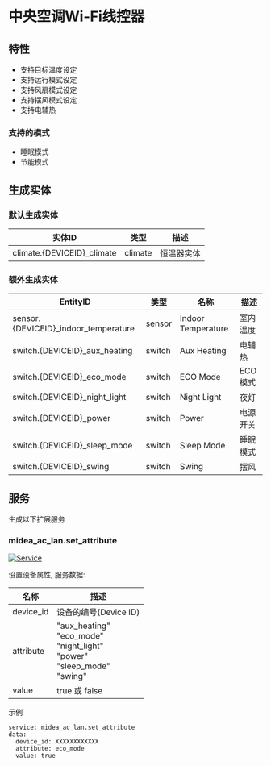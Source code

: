 # 中央空调Wi-Fi线控器
## 特性
- 支持目标温度设定
- 支持运行模式设定
- 支持风扇模式设定
- 支持摆风模式设定
- 支持电辅热

### 支持的模式
- 睡眠模式
- 节能模式

## 生成实体
### 默认生成实体
实体ID | 类型 | 描述
--- | --- | ---
climate.{DEVICEID}_climate | climate | 恒温器实体

### 额外生成实体

EntityID | 类型 | 名称 | 描述
--- | --- | --- | --- 
sensor.{DEVICEID}_indoor_temperature | sensor | Indoor Temperature | 室内温度
switch.{DEVICEID}_aux_heating | switch | Aux Heating | 电辅热
switch.{DEVICEID}_eco_mode | switch | ECO Mode | ECO模式
switch.{DEVICEID}_night_light | switch | Night Light | 夜灯
switch.{DEVICEID}_power | switch | Power | 电源开关
switch.{DEVICEID}_sleep_mode | switch | Sleep Mode | 睡眠模式
switch.{DEVICEID}_swing | switch | Swing | 摆风

## 服务
生成以下扩展服务

### midea_ac_lan.set_attribute

[![Service](https://my.home-assistant.io/badges/developer_call_service.svg)](https://my.home-assistant.io/redirect/developer_call_service/?service=midea_ac_lan.set_attribute)

设置设备属性, 服务数据:

名称 | 描述
--- | ---
device_id | 设备的编号(Device ID)
attribute | "aux_heating"<br/>"eco_mode"<br/>"night_light"<br/>"power"<br />"sleep_mode"<br/>"swing"
value | true 或 false

示例
```
service: midea_ac_lan.set_attribute
data:
  device_id: XXXXXXXXXXXX
  attribute: eco_mode
  value: true
```